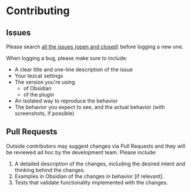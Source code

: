 # Contributing

## Issues
Please search [all the issues (open and closed)](https://github.com/mmargenot/tezcat/issues?q=is%3Aissue) before logging a new one.

When logging a bug, please make sure to include:
- A clear title and one-line description of the issue
- Your tezcat settings
- The version you're using
  - of Obsidian
  - of the plugin
- An isolated way to reproduce the behavior
- The behavior you expect to see, and the actual behavior (with screenshots, if possible)

## Pull Requests
Outside contributors may suggest changes via Pull Requests and they will be reviewed ad hoc by the development team. Please include:
1. A detailed description of the changes, including the desired intent and thinking behind the changes.
2. Examples in Obsidian of the changes in behavior [if relevant].
3. Tests that validate functionality implemented with the changes.
